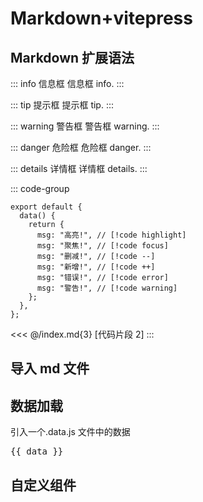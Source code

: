 # Markdown+vitepress

## Markdown 扩展语法

::: info 信息框
信息框 info.
:::

::: tip 提示框
提示框 tip.
:::

::: warning 警告框
警告框 warning.
:::

::: danger 危险框
危险框 danger.
:::

::: details 详情框
详情框 details.
:::

<!-- 代码组 -->

::: code-group

```js:no-line-numbers {1} [代码片段1]
export default {
  data() {
    return {
      msg: "高亮!", // [!code highlight]
      msg: "聚焦!", // [!code focus]
      msg: "删减!", // [!code --]
      msg: "新增!", // [!code ++]
      msg: "错误!", // [!code error]
      msg: "警告!", // [!code warning]
    };
  },
};
```

<!-- 导入代码片段，数字为高亮字段 -->

<<< @/index.md{3} [代码片段 2]
:::

## 导入 md 文件

<!--@include: ./parts/index.md{1,3}-->

## 数据加载

<script setup>
import {data} from './codes.data.ts'
import home from './components/test.vue';
</script>

引入一个.data.js 文件中的数据

<pre>{{ data }}</pre>

## 自定义组件

<!-- 自定义组件 -->
<home />
